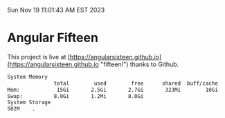 Sun Nov 19 11:01:43 AM EST 2023

# Angular Fifteen


This project is live at [https://angularsixteen.github.io](https://angularsixteen.github.io "fifteen!") thanks to Github.

```bash
System Memory
               total        used        free      shared  buff/cache   available
Mem:            15Gi       2.5Gi       2.7Gi       323Mi        10Gi        12Gi
Swap:          8.0Gi       1.2Mi       8.0Gi
System Storage
502M	.
